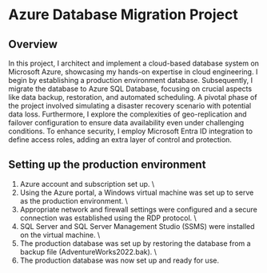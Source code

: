 # Azure Database Migration Project

## Overview
In this project, I architect and implement a cloud-based database system on Microsoft Azure, showcasing my hands-on expertise in cloud engineering.
I begin by establishing a production environment database. Subsequently, I migrate the database to Azure SQL Database, focusing on crucial aspects like data backup, restoration, and automated scheduling. 
A pivotal phase of the project involved simulating a disaster recovery scenario with potential data loss. Furthermore, I explore the complexities of geo-replication and failover configuration to ensure data availability even under challenging conditions.
To enhance security, I employ Microsoft Entra ID integration to define access roles, adding an extra layer of control and protection.

## Setting up the production environment
1. Azure account and subscription set up. \
2. Using the Azure portal, a Windows virtual machine was set up to serve as the production environment. \
3. Appropriate network and firewall settings were configured and a secure connection was established using the RDP protocol. \
4. SQL Server and SQL Server Management Studio (SSMS) were installed on the virtual machine. \
5. The production database was set up by restoring the database from a backup file (AdventureWorks2022.bak). \
6. The production database was now set up and ready for use. 

